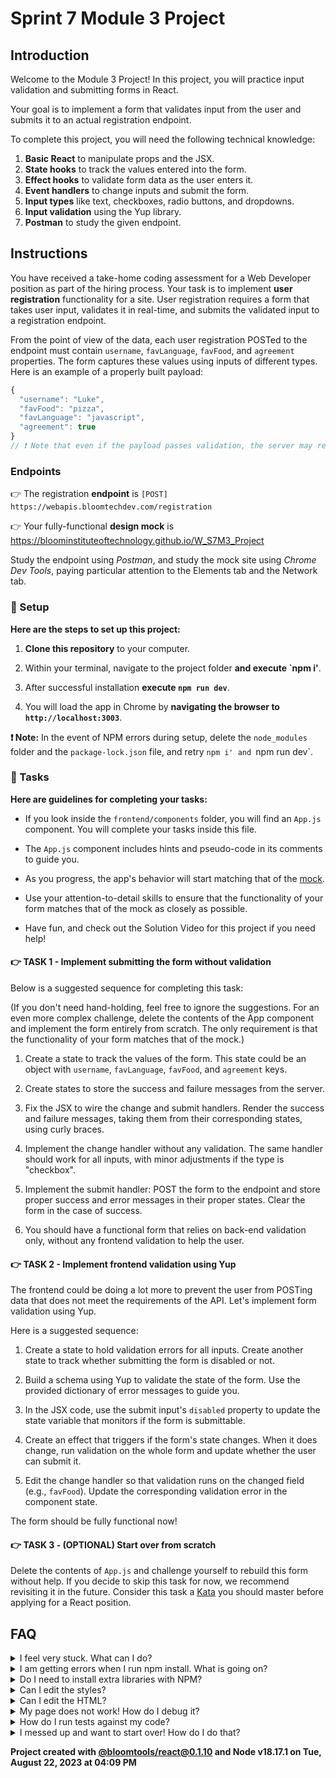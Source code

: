 # Sprint 7 Module 3 Project

## Introduction

Welcome to the Module 3 Project! In this project, you will practice input validation and submitting forms in React.

Your goal is to implement a form that validates input from the user and submits it to an actual registration endpoint.

To complete this project, you will need the following technical knowledge:

1. **Basic React** to manipulate props and the JSX.
2. **State hooks** to track the values entered into the form.
3. **Effect hooks** to validate form data as the user enters it.
4. **Event handlers** to change inputs and submit the form.
5. **Input types** like text, checkboxes, radio buttons, and dropdowns.
6. **Input validation** using the Yup library.
7. **Postman** to study the given endpoint.

## Instructions

You have received a take-home coding assessment for a Web Developer position as part of the hiring process. Your task is to implement **user registration** functionality for a site. User registration requires a form that takes user input, validates it in real-time, and submits the validated input to a registration endpoint.

From the point of view of the data, each user registration POSTed to the endpoint must contain `username`, `favLanguage`, `favFood`, and `agreement` properties. The form captures these values using inputs of different types. Here is an example of a properly built payload:

```js
{
  "username": "Luke", 
  "favFood": "pizza", 
  "favLanguage": "javascript", 
  "agreement": true 
}
// ❗ Note that even if the payload passes validation, the server may reject the request if the username already exists
```

### Endpoints

👉 The registration **endpoint** is `[POST] https://webapis.bloomtechdev.com/registration`

👉 Your fully-functional **design mock** is https://bloominstituteoftechnology.github.io/W_S7M3_Project

Study the endpoint using _Postman_, and study the mock site using _Chrome Dev Tools_, paying particular attention to the Elements tab and the Network tab.

### 💾 Setup

**Here are the steps to set up this project:**

1. **Clone this repository** to your computer.

2. Within your terminal, navigate to the project folder **and execute `npm i'**.

3. After successful installation **execute `npm run dev`**.

4. You will load the app in Chrome by **navigating the browser to `http://localhost:3003`**.

**❗ Note:** In the event of NPM errors during setup, delete the `node_modules` folder and the `package-lock.json` file, and retry `npm i' and `npm run dev`.

### 🥷 Tasks

**Here are guidelines for completing your tasks:**

- If you look inside the `frontend/components` folder, you will find an `App.js` component. You will complete your tasks inside this file.

- The `App.js` component includes hints and pseudo-code in its comments to guide you.

- As you progress, the app's behavior will start matching that of the [mock](https://bloominstituteoftechnology.github.io/W_S7M3_Project).

- Use your attention-to-detail skills to ensure that the functionality of your form matches that of the mock as closely as possible.

- Have fun, and check out the Solution Video for this project if you need help!

#### 👉 TASK 1 - Implement submitting the form without validation

Below is a suggested sequence for completing this task:

(If you don't need hand-holding, feel free to ignore the suggestions. For an even more complex challenge, delete the contents of the App component and implement the form entirely from scratch. The only requirement is that the functionality of your form matches that of the mock.)

1. Create a state to track the values of the form. This state could be an object with `username`, `favLanguage`, `favFood`, and `agreement` keys.

2. Create states to store the success and failure messages from the server.

3. Fix the JSX to wire the change and submit handlers. Render the success and failure messages, taking them from their corresponding states, using curly braces.

4. Implement the change handler without any validation. The same handler should work for all inputs, with minor adjustments if the type is "checkbox".

5. Implement the submit handler: POST the form to the endpoint and store proper success and error messages in their proper states. Clear the form in the case of success.

6. You should have a functional form that relies on back-end validation only, without any frontend validation to help the user.

#### 👉 TASK 2 - Implement frontend validation using Yup

The frontend could be doing a lot more to prevent the user from POSTing data that does not meet the requirements of the API. Let's implement form validation using Yup.

Here is a suggested sequence:

1. Create a state to hold validation errors for all inputs. Create another state to track whether submitting the form is disabled or not.

2. Build a schema using Yup to validate the state of the form. Use the provided dictionary of error messages to guide you.

3. In the JSX code, use the submit input's `disabled` property to update the state variable that monitors if the form is submittable.

4. Create an effect that triggers if the form's state changes. When it does change, run validation on the whole form and update whether the user can submit it.

5. Edit the change handler so that validation runs on the changed field (e.g., `favFood`). Update the corresponding validation error in the component state.

The form should be fully functional now!

#### 👉 TASK 3 - (OPTIONAL) Start over from scratch

Delete the contents of `App.js` and challenge yourself to rebuild this form without help. If you decide to skip this task for now, we recommend revisiting it in the future. Consider this task a [Kata](https://en.wikipedia.org/wiki/Kata) you should master before applying for a React position.

## FAQ

<details>
  <summary>I feel very stuck. What can I do?</summary>

Check out the Solution Video for this project in your learning platform. In it, an industry expert will walk you through their thinking in detail while they solve the tasks. We highly recommend viewing Solution Videos even if you are not stuck: you will learn many tricks.

</details>

<details>
  <summary>I am getting errors when I run npm install. What is going on?</summary>

This project requires Node to be correctly installed on your computer to work. Sometimes Node can be installed but misconfigured. Try deleting `node_modules` and running `npm install`. If that fails, try deleting both `node_modules` and `package-lock.json` before reinstalling. If all fails, please request support!

</details>

<details>
  <summary>Do I need to install extra libraries with NPM?</summary>

No. Everything you need should be installed already, including Yup and Axios.

</details>

<details>
  <summary>Can I edit the styles?</summary>

Of course! Have at it.

</details>

<details>
  <summary>Can I edit the HTML?</summary>

That's probably not a great idea. You need to be able to make all changes via React and not make any changes in the HTML files.

</details>

<details>
  <summary>My page does not work! How do I debug it?</summary>

With React, you need to use the React Dev Tools to monitor the state of our components as you interact with the App. If the state is not adjusting like you expect, that's good to know. If the state does change, but the UI does not respond, that's a different thing.

If your code has a syntax problem, the app will print error messages in the console. Focus on the first message. Place console logs right before the crash site (errors usually inform of the line number where the problem originates) and see if your variables contain the data you think they do. Comment out chunks of code until you get it to compile!

</details>

<details>
  <summary>How do I run tests against my code?</summary>

This particular project has no tests in it. All testing must be manual!

</details>

<details>
  <summary>I messed up and want to start over! How do I do that?</summary>

Do NOT delete your repository from GitHub! Instead, frequently commit as you work. Make a commit whenever you achieve anything and the app isn't crashing in Chrome. Frequent commits create restore points you can use should you wreak havoc with your app. If you find yourself in a mess, use git reset --hard to discard all changes to your code since your last commit. If you are dead set on restarting the challenge from scratch, you can do this with Git as well. Research how to reset hard to a specific commit.

</details>

**Project created with [@bloomtools/react@0.1.10](https://github.com/bloominstituteoftechnology/npm-tools-react) and Node v18.17.1 on Tue, August 22, 2023 at 04:09 PM**
